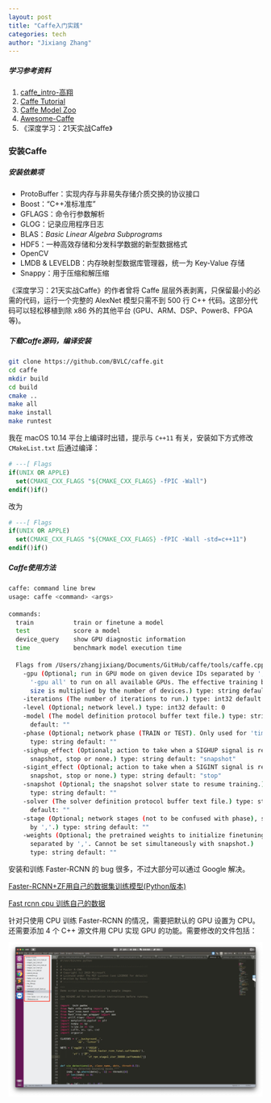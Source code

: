 ```yaml
---
layout: post
title: "Caffe入门实践"
categories: tech
author: "Jixiang Zhang"
---
```


##### 学习参考资料

1. [caffe_intro-高翔](<https://pan.baidu.com/s/1jI3lGiy>)
2. [Caffe Tutorial](http://caffe.berkeleyvision.org/tutorial/)
3. [Caffe Model Zoo](http://caffe.berkeleyvision.org/model_zoo.html)
4. [Awesome-Caffe](https://github.com/MichaelXin/Awesome-Caffe)
5. 《深度学习：21天实战Caffe》

### 安装Caffe

##### 安装依赖项

- ProtoBuffer：实现内存与非易失存储介质交换的协议接口
- Boost：“C++准标准库”
- GFLAGS：命令行参数解析
- GLOG：记录应用程序日志
- BLAS：*Basic Linear Algebra Subprograms*
- HDF5：一种高效存储和分发科学数据的新型数据格式
- OpenCV
- LMDB & LEVELDB：内存映射型数据库管理器，统一为 Key-Value 存储
- Snappy：用于压缩和解压缩

《深度学习：21天实战Caffe》的作者曾将 Caffe 层层外表剥离，只保留最小的必需的代码，运行一个完整的 AlexNet 模型只需不到 500 行 C++ 代码。这部分代码可以轻松移植到除 x86 外的其他平台 (GPU、ARM、DSP、Power8、FPGA等)。

##### 下载Caffe源码，编译安装

```bash
git clone https://github.com/BVLC/caffe.git
cd caffe
mkdir build
cd build
cmake ..
make all
make install
make runtest
```

我在 macOS 10.14 平台上编译时出错，提示与 `C++11` 有关，安装如下方式修改 `CMakeList.txt` 后通过编译：

```cmake
# ---[ Flags
if(UNIX OR APPLE)
  set(CMAKE_CXX_FLAGS "${CMAKE_CXX_FLAGS} -fPIC -Wall")
endif()if()
```

改为

```cmake
# ---[ Flags
if(UNIX OR APPLE)
  set(CMAKE_CXX_FLAGS "${CMAKE_CXX_FLAGS} -fPIC -Wall -std=c++11")
endif()if()
```

##### Caffe使用方法

```bash
caffe: command line brew
usage: caffe <command> <args>

commands:
  train           train or finetune a model
  test            score a model
  device_query    show GPU diagnostic information
  time            benchmark model execution time

  Flags from /Users/zhangjixiang/Documents/GitHub/caffe/tools/caffe.cpp:
    -gpu (Optional; run in GPU mode on given device IDs separated by ','.Use
      '-gpu all' to run on all available GPUs. The effective training batch
      size is multiplied by the number of devices.) type: string default: ""
    -iterations (The number of iterations to run.) type: int32 default: 50
    -level (Optional; network level.) type: int32 default: 0
    -model (The model definition protocol buffer text file.) type: string
      default: ""
    -phase (Optional; network phase (TRAIN or TEST). Only used for 'time'.)
      type: string default: ""
    -sighup_effect (Optional; action to take when a SIGHUP signal is received:
      snapshot, stop or none.) type: string default: "snapshot"
    -sigint_effect (Optional; action to take when a SIGINT signal is received:
      snapshot, stop or none.) type: string default: "stop"
    -snapshot (Optional; the snapshot solver state to resume training.)
      type: string default: ""
    -solver (The solver definition protocol buffer text file.) type: string
      default: ""
    -stage (Optional; network stages (not to be confused with phase), separated
      by ','.) type: string default: ""
    -weights (Optional; the pretrained weights to initialize finetuning,
      separated by ','. Cannot be set simultaneously with snapshot.)
      type: string default: ""
```

安装和训练 Faster-RCNN 的 bug 很多，不过大部分可以通过 Google 解决。

[Faster-RCNN+ZF用自己的数据集训练模型(Python版本)](https://blog.csdn.net/sinat_30071459/article/details/51332084)

[Fast rcnn cpu 训练自己的数据](https://blog.csdn.net/u012675539/article/details/53537271)

针对只使用 CPU 训练 Faster-RCNN 的情况，需要把默认的 GPU 设置为 CPU。还需要添加 4 个 C++ 源文件用 CPU 实现 GPU 的功能。需要修改的文件包括：

![](/images/FilesNeedToChange.jpg)
